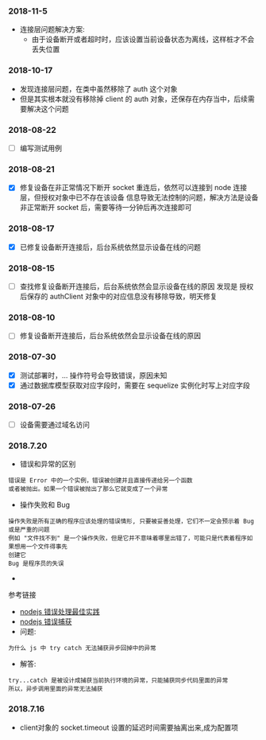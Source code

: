 ### 2018-11-5

* 连接层问题解决方案:
    * 由于设备断开或者超时时，应该设置当前设备状态为离线，这样桩才不会丢失位置

### 2018-10-17

* 发现连接层问题，在类中虽然移除了 auth 这个对象
* 但是其实根本就没有移除掉 client 的 auth 对象，还保存在内存当中，后续需要解决这个问题


### 2018-08-22

* [ ] 编写测试用例


### 2018-08-21

* [X] 修复设备在非正常情况下断开 socket 重连后，依然可以连接到 node 连接层，但授权对象中已不存在该设备
信息导致无法控制的问题，解决方法是设备非正常断开 socket 后，需要等待一分钟后再次连接即可

### 2018-08-17

* [X] 已修复设备断开连接后，后台系统依然显示设备在线的问题


### 2018-08-15

* [ ] 查找修复设备断开连接后，后台系统依然会显示设备在线的原因 
发现是 授权后保存的 authClient 对象中的对应信息没有移除导致，明天修复

### 2018-08-10

* [ ] 修复设备断开连接后，后台系统依然会显示设备在线的原因


### 2018-07-30

* [X] 测试部署时，... 操作符号会导致错误，原因未知 
* [X] 通过数据库模型获取对应字段时，需要在 sequelize 实例化时写上对应字段

### 2018-07-26

* [ ] 设备需要通过域名访问


### 2018.7.20
* 错误和异常的区别
```
错误是 Error 中的一个实例，错误被创建并且直接传递给另一个函数
或者被抛出。如果一个错误被抛出了那么它就变成了一个异常
```
* 操作失败和 Bug
```
操作失败是所有正确的程序应该处理的错误情形, 只要被妥善处理，它们不一定会预示着 Bug 或是严重的问题
例如 "文件找不到" 是一个操作失败，但是它并不意味着哪里出错了，可能只是代表着程序如果想用一个文件得事先
创建它
Bug 是程序员的失误
```
* 
参考链接
* [nodejs 错误处理最佳实践](http://code.oneapm.com/nodejs/2015/04/13/nodejs-errorhandling/)
* [nodejs 错误捕获](http://imweb.io/topic/5846d2069be501ba17b10a8d)
* 问题: 
```
为什么 js 中 try catch 无法捕获异步回掉中的异常
```

* 解答: 
``` 
try...catch 是被设计成捕获当前执行环境的异常，只能捕获同步代码里面的异常
所以，异步调用里面的异常无法捕获
```

### 2018.7.16
* client对象的 socket.timeout 设置的延迟时间需要抽离出来,成为配置项